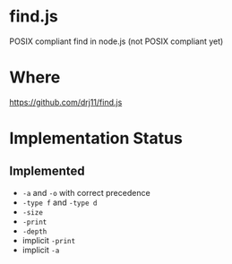 # find.js

POSIX compliant find in node.js (not POSIX
compliant yet)

# Where

https://github.com/drj11/find.js

# Implementation Status

## Implemented

* `-a` and `-o` with correct precedence
* `-type f` and `-type d`
* `-size`
* `-print`
* `-depth`
* implicit `-print`
* implicit `-a`
